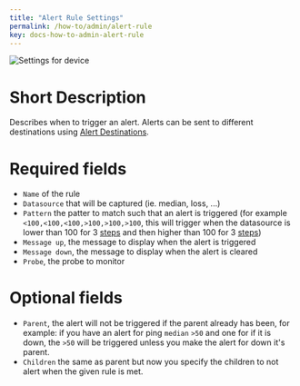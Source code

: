 ```yaml
---
title: "Alert Rule Settings"
permalink: /how-to/admin/alert-rule
key: docs-how-to-admin-alert-rule
---
```


![Settings for device](/fireping/assets/images/alert_rule_settings.png)

# Short Description
Describes when to trigger an alert. Alerts can be sent to different destinations using [Alert Destinations](/fireping/how-to/admin/alert-destination).

# Required fields
- `Name` of the rule
- `Datasource` that will be captured (ie. median, loss, ...)
- `Pattern` the patter to match such that an alert is triggered (for example `<100,<100,<100,>100,>100,>100`, this will trigger when the datasource is lower than 100 for 3 [steps](/fireping/how-to/admin/probe) and then higher than 100 for 3 [steps](/fireping/how-to/admin/probe))
- `Message up`, the message to display when the alert is triggered
- `Message down`, the message to display when the alert is cleared
- `Probe`, the probe to monitor

# Optional fields
- `Parent`, the alert will not be triggered if the parent already has been, for example: if you have an alert for ping `median` `>50` and one for if it is down, the `>50` will be triggered unless you make the alert for down it's parent.
- `Children` the same as parent but now you specify the children to not alert when the given rule is met.